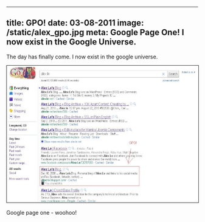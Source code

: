 ----
title: GPO!
date: 03-08-2011
image: /static/alex_gpo.jpg
meta: Google Page One! I now exist in the Google Universe.
----

The day has finally come. I now exist in the google universe.

<img class="pure-img center" src="/static/alex_gpo.jpg" width="580" height="360" style="border:1px solid" />

Google page one - woohoo!
